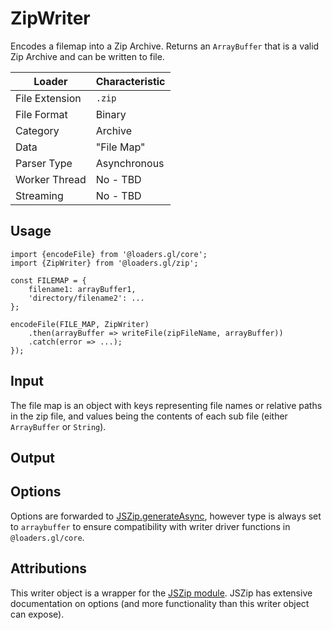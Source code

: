 # ZipWriter

Encodes a filemap into a Zip Archive. Returns an `ArrayBuffer` that is a valid Zip Archive and can be written to file.

| Loader           | Characteristic |
| ---              | ---            |
| File Extension   | `.zip`         |
| File Format      | Binary         |
| Category         | Archive        |
| Data             | "File Map"     |
| Parser Type      | Asynchronous   |
| Worker Thread    | No - TBD       |
| Streaming        | No - TBD       |


## Usage


```
import {encodeFile} from '@loaders.gl/core';
import {ZipWriter} from '@loaders.gl/zip';

const FILEMAP = {
	filename1: arrayBuffer1,
	'directory/filename2': ...
};

encodeFile(FILE_MAP, ZipWriter)
	.then(arrayBuffer => writeFile(zipFileName, arrayBuffer))
	.catch(error => ...);
});
```


## Input

The file map is an object with keys representing file names or relative paths in the zip file, and values being the contents of each sub file (either `ArrayBuffer` or `String`).


## Output


## Options

Options are forwarded to [JSZip.generateAsync](https://stuk.github.io/jszip/documentation/api_jszip/generate_async.html), however type is always set to `arraybuffer` to ensure compatibility with writer driver functions in `@loaders.gl/core`.


## Attributions

This writer object is a wrapper for the [JSZip module](https://stuk.github.io/jszip/). JSZip has extensive documentation on options (and more functionality than this writer object can expose).
